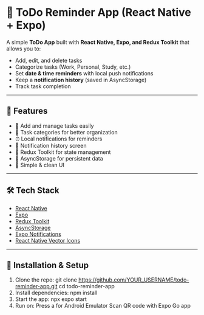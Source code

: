 # 📅 ToDo Reminder App (React Native + Expo)

A simple **ToDo App** built with **React Native, Expo, and Redux Toolkit** that allows you to:

- Add, edit, and delete tasks  
- Categorize tasks (Work, Personal, Study, etc.)  
- Set **date & time reminders** with local push notifications  
- Keep a **notification history** (saved in AsyncStorage)  
- Track task completion 

---

## 🚀 Features

- 📝 Add and manage tasks easily  
- 📂 Task categories for better organization  
- ⏰ Local notifications for reminders  
- 📩 Notification history screen  
- 🔄 Redux Toolkit for state management  
- 💾 AsyncStorage for persistent data  
- 🎨 Simple & clean UI  

---

## 🛠️ Tech Stack

- [React Native](https://reactnative.dev/)  
- [Expo](https://expo.dev/)  
- [Redux Toolkit](https://redux-toolkit.js.org/)  
- [AsyncStorage](https://github.com/react-native-async-storage/async-storage)  
- [Expo Notifications](https://docs.expo.dev/versions/latest/sdk/notifications/)  
- [React Native Vector Icons](https://github.com/oblador/react-native-vector-icons)  

---

## 📲 Installation & Setup

1. Clone the repo:
   git clone https://github.com/YOUR_USERNAME/todo-reminder-app.git
   cd todo-reminder-app
2. Install dependencies:
   npm install
3. Start the app:
   npx expo start
4. Run on:
   Press a for Android Emulator
   Scan QR code with Expo Go app
